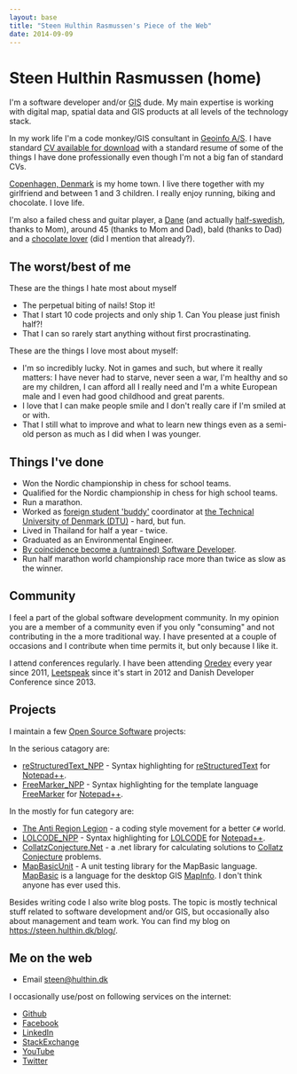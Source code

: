 ```yaml
---
layout: base
title: "Steen Hulthin Rasmussen's Piece of the Web"
date: 2014-09-09
---
```


# Steen Hulthin Rasmussen (home)

I'm a software developer and/or [GIS](http://en.wikipedia.org/wiki/Geographic_information_system) dude. My main expertise is working with digital map, spatial data and GIS products at all levels of the technology stack. 

In my work life I'm a code monkey/GIS consultant in [Geoinfo A/S](https://www.geoinfo.dk). I have standard [CV available for download](https://steen.hulthin.dk/assests/cv_steen_hulthin_rasmussen.pdf) with a standard resume of some of the things I have done professionally even though I'm not a big fan of standard CVs. 

[Copenhagen, Denmark](https://en.wikipedia.org/wiki/Copenhagen) is my home town. I live there together with my girlfriend and between 1 and 3 children. I really enjoy running, biking and chocolate. I love life.

I'm also a failed chess and guitar player, a [Dane](https://en.wikipedia.org/wiki/Danes) (and actually [half-swedish](https://en.wikipedia.org/wiki/Swedes), thanks to Mom), around 45 (thanks to Mom and Dad), bald (thanks to Dad) and a [chocolate lover](https://en.wikipedia.org/wiki/Chocoholic) (did I mention that already?). 

## The worst/best of me

These are the things I hate most about myself

* The perpetual biting of nails! Stop it!
* That I start 10 code projects and only ship 1. Can You please just finish half?!
* That I can so rarely start anything without first procrastinating.

These are the things I love most about myself: 

* I'm so incredibly lucky. Not in games and such, but where it really matters: I have never had to starve, never seen a war, I'm healthy and so are my children, I can afford all I really need and I'm a white European male and I even had good childhood and great parents.
* I love that I can make people smile and I don't really care if I'm smiled at or with.
* That I still what to improve and what to learn new things even as a semi-old person as much as I did when I was younger. 

## Things I've done 

* Won the Nordic championship in chess for school teams.
* Qualified for the Nordic championship in chess for high school teams.
* Run a marathon.
* Worked as [foreign student 'buddy'](https://www.dtu.dk/english/news/2014/08/dtu-welcomes-900-new-international-students?id=c876f690-ee82-42bb-b3ed-2231f85fe260) coordinator at [the Technical University of Denmark (DTU)](https://www.dtu.dk/english) - hard, but fun. 
* Lived in Thailand for half a year - twice.
* Graduated as an Environmental Engineer.
* [By coincidence become a (untrained) Software Developer](https://steen.hulthin.dk/blog/the-programmer-or-there-and-never-back).
* Run half marathon world championship race more than twice as slow as the winner.

## Community

I feel a part of the global software development community. In my opinion you are a member of a community even if you only "consuming" and not contributing in the a more traditional way. I have presented at a couple of occasions and I contribute when time permits it, but only because I like it. 

I attend conferences regularly. I have been attending [Oredev](http://oredev.org) every year since 2011, [Leetspeak](http://leetspeak.se) since it's start in 2012 and Danish Developer Conference since 2013.

## Projects

I maintain a few [Open Source Software](http://opensource.com/resources/what-open-source) projects:
 
In the serious catagory are: 

* [reStructuredText_NPP](https://steenhulthin.github.io/reStructuredText_NPP/) - Syntax highlighting for [reStructuredText](https://en.wikipedia.org/wiki/ReStructuredText) for [Notepad++](https://notepad-plus-plus.org/).
* [FreeMarker_NPP](https://steenhulthin.github.io/freemarker_NPP/) - Syntax highlighting for the template language [FreeMarker](https://freemarker.apache.org/) for [Notepad++](https://notepad-plus-plus.org/).

In the mostly for fun category are:

* [The Anti Region Legion](https://anti-region-legion.org) - a coding style movement for a better `C#` world. 
* [LOLCODE_NPP](https://steenhulthin.github.io/LOLCODE_NPP/) - Syntax highlighting for [LOLCODE](http://en.wikipedia.org/wiki/LOLCODE) for [Notepad++](https://notepad-plus-plus.org/).
* [CollatzConjecture.Net](https://github.com/steenhulthin/CollatzConjecture.Net) - a .net library for calculating solutions to [Collatz Conjecture](https://en.wikipedia.org/wiki/Collatz_conjecture) problems. 
* [MapBasicUnit](https://steenhulthin.github.io/MapBasicUnit/) - A unit testing library for the MapBasic language. [MapBasic](https://en.wikipedia.org/wiki/MapBasic) is a language for the desktop GIS [MapInfo](https://en.wikipedia.org/wiki/MapInfo_Professional). I don't think anyone has ever used this. 

Besides writing code I also write blog posts. The topic is mostly technical stuff related to software development and/or GIS, but occasionally also about management and team work. You can find my blog on <https://steen.hulthin.dk/blog/>.

## Me on the web

- Email <a href="mailto:&#115;&#116;&#101;&#101;&#110;&#064;&#104;&#117;&#108;&#116;&#104;&#105;&#110;&#046;&#100;&#107;">&#115;&#116;&#101;&#101;&#110;&#064;&#104;&#117;&#108;&#116;&#104;&#105;&#110;&#046;&#100;&#107;</a>

I occasionally use/post on following services on the internet:
- [Github](https://github.com/steenhulthin)
- [Facebook](https://www.facebook.com/steenhulthin)
- [LinkedIn](https://www.linkedin.com/in/steenhulthin)
- [StackExchange](https://stackexchange.com/users/287456/steenhulthin?tab=accounts)
- [YouTube](https://www.youtube.com/user/steenhulthin)
- [Twitter](https://twitter.com/steenhulthin)


